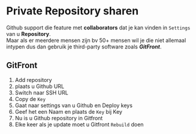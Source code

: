 # Private Repository sharen

Github support die feature met **collaborators** dat je kan vinden in `Settings` van u **Repository**.  
Maar als er meerdere mensen zijn bv 50+ mensen wil je die niet allemaal intypen dus dan gebruik je third-party software zoals ***GitFront***.  
  
  
## GitFront
1. Add repository  
2. plaats u Github URL  
3. Switch naar SSH URL  
4. Copy de `Key`
5. Gaat naar settings van u Github en Deploy keys
6. Geef het een Naam en plaats de `Key` bij Key
7. Nu is u Github repository in Gitfront
8. Elke keer als je update moet u Gitfront `Rebuild` doen 

